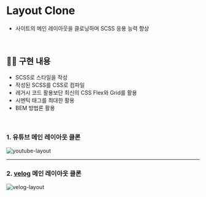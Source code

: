 # Layout Clone
- 사이트의 메인 레이아웃을 클로닝하며 SCSS 응용 능력 향상

<br/>

## 👩‍💻 구현 내용 
- SCSS로 스타일을 작성
- 작성된 SCSS를 CSS로 컴파일
- 레거시 코드 활용보단 최신의 CSS Flex와 Grid를 활용
- 시멘틱 태그를 최대한 활용
- BEM 방법론 활용

<br/>

### 1. 유튜브 메인 레이아웃 클론
![youtube-layout](https://user-images.githubusercontent.com/57757719/135079715-ff9af0ae-5733-41cf-b061-08323f2c09d5.gif)

---
### 2. [velog](https://velog.io/) 메인 레이아웃 클론
![velog-layout](https://user-images.githubusercontent.com/57757719/135079743-cfc2c7e7-1d27-4bca-8d77-66e5ac978ee2.gif)